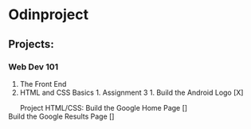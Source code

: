 # Odinproject

## Projects:

### Web Dev 101
1. The Front End
  1. HTML and CSS Basics
            1. Assignment 3
                1. Build the Android Logo [X]
                    
        Project HTML/CSS:
            Build the Google Home Page []            
            Build the Google Results Page []
